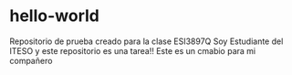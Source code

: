 # hello-world
Repositorio de prueba creado para la clase ESI3897Q
Soy Estudiante del ITESO y este repositorio es una tarea!!
Este es un cmabio para mi compañero
